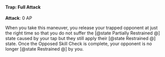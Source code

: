 #### Trap: Full Attack
**Attack**: 0 AP

When you take this maneuver, you release your trapped opponent at just the right time so that you do not suffer the [@state Partially Restrained @] state caused by your tap but they still apply their [@state Restrained @] state. Once the Opposed Skill Check is complete, your opponent is no longer [@state Restrained @] by you.